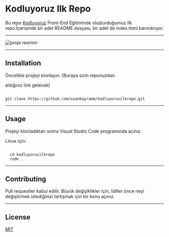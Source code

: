 # Kodluyoruz Ilk Repo

Bu repo [Kodluyoruz](https://kodluyoruz.org/) Front-End Eğitiminde oluşturduğumuz ilk repo.İçerisinde bir adet README dosyası, bir adet de index.html barındırıyor.

---
  
  
![proje resmim](https://imgyukle.com/f/2022/10/14/nb6fwc.png)

---

## Installation

Öncelikle projeyi klonlayın. (Buraya sizin reponuzdan 

aldığınız link gelecek)


 
 ```

 git clone https://github.com/ozanbayramm/kodluyoruzilkrepo.git

 ```
---

## Usage
Projeyi klonladıktan sonra Visual Studio Code programında açınız.

Linux için:

```
 
  cd kodluyoruzilkrepo
  code .

```
---
## Contributing
Pull requestler kabul edilir. Büyük değişiklikler için, lütfen önce neyi değiştirmek istediğinizi tartışmak için bir konu açınız.

---

## License

[MIT](https://choosealicense.com/licenses/mit/)